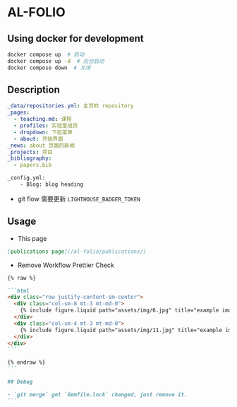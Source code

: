 # AL-FOLIO

## Using docker for development

```bash
docker compose up  # 启动
docker compose up -d  # 后台启动
docker compose down  # 关闭
```

## Description

```yaml
_data/repositories.yml: 主页的 repository
_pages:
  - teaching.md: 课程
  - profiles: 实验室成员
  - dropdown: 下拉菜单
  - about: 开始界面
_news: about 页面的新闻
_projects: 项目
_bibliography:
  - papers.bib
```

```bash
_config.yml:
    - Blog: blog heading
```

- git flow 需要更新 `LIGHTHOUSE_BADGER_TOKEN`

## Usage

- This page

```markdown
[publications page](/al-folio/publications/)
```

- Remove Workflow Prettier Check

````markdown
{% raw %}

```html
<div class="row justify-content-sm-center">
  <div class="col-sm-8 mt-3 mt-md-0">
    {% include figure.liquid path="assets/img/6.jpg" title="example image" class="img-fluid rounded z-depth-1" %}
  </div>
  <div class="col-sm-4 mt-3 mt-md-0">
    {% include figure.liquid path="assets/img/11.jpg" title="example image" class="img-fluid rounded z-depth-1" %}
  </div>
</div>
```

{% endraw %}
```

## Debug

- `git merge` get `Gemfile.lock` changed, just remove it.
```
